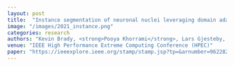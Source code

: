 ```yaml
---
layout: post
title:  "Instance segmentation of neuronal nuclei leveraging domain adaptation"
image: "/images/2021_instance.png"
categories: research
authors: "Kevin Brady, <strong>Pooya Khorrami</strong>, Lars Gjesteby, Laura Brattain"
venue: "IEEE High Performance Extreme Computing Conference (HPEC)"
paper: "https://ieeexplore.ieee.org/stamp/stamp.jsp?tp=&arnumber=9622821"
---
```

